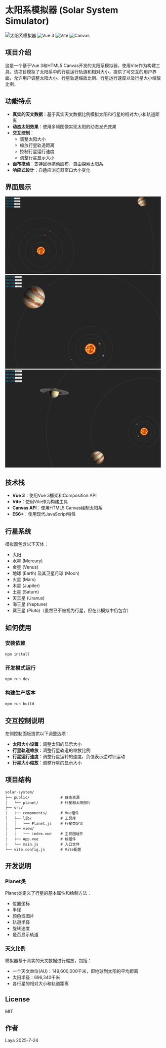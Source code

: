 # 太阳系模拟器 (Solar System Simulator)

![太阳系模拟器](https://img.shields.io/badge/Solar_System-Simulator-orange)
![Vue 3](https://img.shields.io/badge/Vue-3-green)
![Vite](https://img.shields.io/badge/Vite-latest-blue)
![Canvas](https://img.shields.io/badge/Canvas-HTML5-red)

## 项目介绍

这是一个基于Vue 3和HTML5 Canvas开发的太阳系模拟器，使用Vite作为构建工具。该项目模拟了太阳系中的行星运行轨道和相对大小，提供了可交互的用户界面，允许用户调整太阳大小、行星轨道缩放比例、行星运行速度以及行星大小缩放比例。

## 功能特点

- **真实的天文数据**：基于真实天文数据比例模拟太阳和行星的相对大小和轨道距离
- **动态太阳效果**：使用多帧图像实现太阳的动态发光效果
- **交互控制**：
  - 调整太阳大小
  - 缩放行星轨道距离
  - 控制行星运行速度
  - 调整行星显示大小
- **画布拖动**：支持鼠标拖动画布，自由探索太阳系
- **响应式设计**：自适应浏览器窗口大小变化

## 界面展示
![界面1](https://github.com/a7laya/solarST/blob/master/public/other/1.jpg)
![界面1](https://github.com/a7laya/solarST/blob/master/public/other/2.jpg)
![界面1](https://github.com/a7laya/solarST/blob/master/public/other/3.jpg)

## 技术栈

- **Vue 3**：使用Vue 3框架和Composition API
- **Vite**：使用Vite作为构建工具
- **Canvas API**：使用HTML5 Canvas绘制太阳系
- **ES6+**：使用现代JavaScript特性

## 行星系统

模拟器包含以下天体：
- 太阳
- 水星 (Mercury)
- 金星 (Venus)
- 地球 (Earth) 及其卫星月球 (Moon)
- 火星 (Mars)
- 木星 (Jupiter)
- 土星 (Saturn)
- 天王星 (Uranus)
- 海王星 (Neptune)
- 冥王星 (Pluto)（虽然已不被视为行星，但在此模拟中仍包含）

## 如何使用

### 安装依赖

```bash
npm install
```

### 开发模式运行

```bash
npm run dev
```

### 构建生产版本

```bash
npm run build
```

## 交互控制说明

左侧控制面板提供以下调整选项：

- **太阳大小设置**：调整太阳的显示大小
- **行星轨道缩放**：调整行星轨道的缩放比例
- **行星运行速度**：调整行星运转的速度，负值表示逆时针运动
- **行星大小缩放**：调整行星的显示大小

## 项目结构

```
solar-system/
├── public/              # 静态资源
│   └── planet/          # 行星和太阳图片
├── src/
│   ├── components/      # Vue组件
│   ├── lib/             # 工具库
│   │   └── Planet.js    # 行星类定义
│   ├── view/
│   │   └── index.vue    # 主视图组件
│   ├── App.vue          # 根组件
│   └── main.js          # 入口文件
└── vite.config.js       # Vite配置
```

## 开发说明

### Planet类

Planet类定义了行星的基本属性和绘制方法：

- 位置坐标
- 半径
- 颜色或图片
- 轨道半径
- 旋转速度
- 是否显示轨道

### 天文比例

模拟器基于真实的天文数据进行缩放，包括：
- 一个天文单位(AU)：149,600,000千米，即地球到太阳的平均距离
- 太阳半径：696,340千米
- 各行星的相对大小和轨道距离

## License

MIT

## 作者

Laya 2025-7-24

